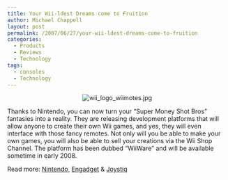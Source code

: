 ```yaml
---
title: Your Wii-ldest Dreams come to Fruition
author: Michael Chappell
layout: post
permalink: /2007/06/27/your-wii-ldest-dreams-come-to-fruition
categories:
  - Products
  - Reviews
  - Technology
tags:
  - consoles
  - Technology
---
```

<p align="center">
  <img src="http://digivation.net/wp-content/uploads/2007/06/wii_logo_wiimotes.jpg" alt="wii_logo_wiimotes.jpg" />
</p>

Thanks to Nintendo, you can now turn your &#8220;Super Money Shot Bros&#8221; fantasies into a reality. They are releasing development platforms that will allow anyone to create their own Wii games, and yes, they will even interface with those fancy remotes. Not only will you be able to make your own games, you will also be able to sell your creations via the Wii Shop Channel. The platform has been dubbed &#8220;WiiWare&#8221; and will be available sometime in early 2008.

Read more: [Nintendo][1], [Engadget][2] & [Joystiq][3]

 [1]: http://press.nintendo.com/articles.jsp?id=12571
 [2]: http://www.engadget.com/2007/06/27/wiiware-paves-the-way-for-homemade-wii-games/
 [3]: http://www.joystiq.com/2007/06/27/nintendo-takes-wraps-off-of-wiiware/